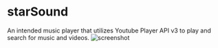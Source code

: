 # starSound
An intended music player that utilizes Youtube Player API v3 to play and search for music and videos.
![screenshot](https://i.imgur.com/559FUPT.png)